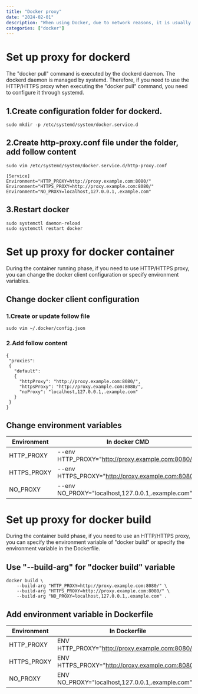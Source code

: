 ```yaml
---
title: "Docker proxy"
date: "2024-02-01"
description: "When using Docker, due to network reasons, it is usually necessary to use an HTTP/HTTPS proxy to speed up image pulling, construction and use"
categories: ["docker"]
---
```

# Set up proxy for dockerd
The "docker pull" command is executed by the dockerd daemon. The dockerd daemon is managed by systemd. Therefore, if you need to use the HTTP/HTTPS proxy when executing the "docker pull" command, you need to configure it through systemd.


## 1.Create configuration folder for dockerd.
```shell
sudo mkdir -p /etc/systemd/system/docker.service.d
```

## 2.Create http-proxy.conf file under the folder, add follow content
```shell
sudo vim /etc/systemd/system/docker.service.d/http-proxy.conf

[Service]
Environment="HTTP_PROXY=http://proxy.example.com:8080/"
Environment="HTTPS_PROXY=http://proxy.example.com:8080/"
Environment="NO_PROXY=localhost,127.0.0.1,.example.com"
```

## 3.Restart docker
```shell
sudo systemctl daemon-reload
sudo systemctl restart docker
```

# Set up proxy for docker container
During the container running phase, if you need to use HTTP/HTTPS proxy, you can change the docker client configuration or specify environment variables.

## Change docker client configuration

### 1.Create or update follow file
```shell
sudo vim ~/.docker/config.json
```

### 2.Add follow content
```shell
{
 "proxies":
 {
   "default":
   {
     "httpProxy": "http://proxy.example.com:8080/",
     "httpsProxy": "http://proxy.example.com:8080/",
     "noProxy": "localhost,127.0.0.1,.example.com"
   }
 }
}
```

## Change environment variables
| Environment | In docker CMD |
| - | -|
| HTTP_PROXY  | --env HTTP_PROXY="http://proxy.example.com:8080/" |
| HTTPS_PROXY | --env HTTPS_PROXY="http://proxy.example.com:8080/" |
| NO_PROXY | --env NO_PROXY="localhost,127.0.0.1,.example.com" |

# Set up proxy for docker build
During the container build phase, if you need to use an HTTP/HTTPS proxy, you can specify the environment variable of "docker build" or specify the environment variable in the Dockerfile.

## Use "--build-arg" for "docker build" variable
```shell
docker build \
    --build-arg "HTTP_PROXY=http://proxy.example.com:8080/" \
    --build-arg "HTTPS_PROXY=http://proxy.example.com:8080/" \
    --build-arg "NO_PROXY=localhost,127.0.0.1,.example.com" .
```

## Add environment variable in Dockerfile
| Environment | In Dockerfile |
| - | -|
| HTTP_PROXY  | ENV HTTP_PROXY="http://proxy.example.com:8080/" |
| HTTPS_PROXY | ENV HTTPS_PROXY="http://proxy.example.com:8080/" |
| NO_PROXY | ENV NO_PROXY="localhost,127.0.0.1,.example.com" |